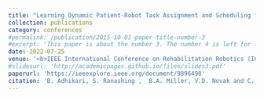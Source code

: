 ```yaml
---
title: "Learning Dynamic Patient-Robot Task Assignment and Scheduling for A Robotic Rehabilitation Gym"
collection: publications
category: conferences
#permalink: /publication/2015-10-01-paper-title-number-3
#excerpt: 'This paper is about the number 3. The number 4 is left for future work.'
date: 2022-07-25
venue: '<b>IEEE International Conference on Rehabilitation Robotics (ICORR)</b>'
#slidesurl: 'http://academicpages.github.io/files/slides3.pdf'
paperurl: 'https://ieeexplore.ieee.org/document/9896498'
citation: 'B. Adhikari, S. Ranashing ,  B.A. Miller, V.D. Novak and C. Jiang. (2022). &quot;Learning Dynamic Patient-Robot Task Assignment and Scheduling for A Robotic Rehabilitation Gym.&quot; <i>IEEE International Conference on Rehabilitation Robotics (ICORR)</i>. pp 1-6.'
---
```


